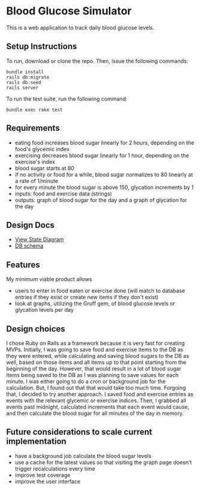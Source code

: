 # Blood Glucose Simulator

This is a web application to track daily blood glucose levels.

## Setup Instructions 

To run, download or clone the repo. Then, issue the following commands:

```
bundle install
rails db:migrate
rails db:seed
rails server
```
To run the test suite, run the following command:

```
bundle exec rake test
```

## Requirements

  - eating food increases blood sugar linearly for 2 hours, depending on the food's glycemic index
  - exercising decreases blood sugar linearly for 1 hour, depending on the exercise's index
  - blood sugar starts at 80
  - if no activity or food for a while, blood sugar normalizes to 80 linearly at a rate of 1/minute
  - for every minute the blood sugar is above 150, glycation increments by 1
  - inputs: food and exercise data (strings)
  - outputs: graph of blood sugar for the day and a graph of glycation for the day

## Design Docs

* [View State Diagram][state]
* [DB schema][schema]

[state]: ./docs/states.md
[schema]: ./docs/schema.md

## Features

My minimum viable product allows
  - users to enter in food eaten or exercise done (will match to database entries if they exist or create 
    new items if they don't exist)
  - look at graphs, utilizing the Gruff gem, of blood glucose levels or glycation levels per day
  
## Design choices

I chose Ruby on Rails as a framework because it is very fast for creating MVPs. 
Initially, I was going to save food and exercise items to the DB as they were 
entered, while calculating and saving blood sugars to the DB as well, based on 
those items and all items up to that point starting from the beginning of the day.
However, that would result in a lot of blood sugar items being saved to the DB
as I was planning to save values for each minute. I was either going to do a cron
or background job for the calculation. But, I found out that that would take too much
time. Forgoing that, I decided to try another approach. I saved food and exercise 
entries as events with the relevant glycemic or exercise indices. Then, I grabbed
all events past midnight, calculated increments that each event would cause, 
and then calculate the blood sugar for all minutes of the day in memory.

## Future considerations to scale current implementation

  - have a background job calculate the blood sugar levels
  - use a cache for the latest values so that visiting the graph page doesn't trigger recalculations every time
  - improve test coverage
  - improve the user interface

